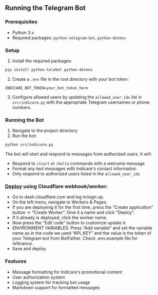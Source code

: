 ## Running the Telegram Bot

### Prerequisites
- Python 3.x
- Required packages: `python-telegram-bot`, `python-dotenv`

### Setup
1. Install the required packages:
```bash
pip install python-telebot python-dotenv
```

2. Create a `.env` file in the root directory with your bot token:
```
INDICARE_BOT_TOKEN=your_bot_token_here
```

3. Configure allowed users by updating the `allowed_user_ids` list in `src/indicare.py` with the appropriate Telegram usernames or phone numbers.

### Running the Bot
1. Navigate to the project directory
2. Run the bot:
```bash
python src/indicare.py
```

The bot will start and respond to messages from authorized users. It will:
- Respond to `/start` or `/hello` commands with a welcome message
- Format any text messages with Indicare's contact information
- Only respond to authorized users listed in the `allowed_user_ids`

### [Deploy](https://blog.devops.dev/free-hosting-for-your-telegram-bot-its-easier-than-you-think-66a5e5c000bb) using Cloudflare webhook/worker:
- Go to dash.cloudflare.com and log in/sign up.
- On the left menu, navigate to Workers & Pages.
- If you are deployinig it for the first time, press the “Create application” button -> “Create Worker”. Give it a name and click "Deploy".
- If it already is deployed, click the worker name.
- Now press the “Edit code” button to customize update it.
- ENVIRONMENT VARIABLES: Press “Add variable” and set the variable name as in the code we used “API_KEY” and the value is the token of your Telegram bot from BotFather. Check .env.example file for referance.
- Save and deploy.


### Features
- Message formatting for Indicare's promotional content
- User authorization system
- Logging system for tracking bot usage
- Markdown support for formatted messages
